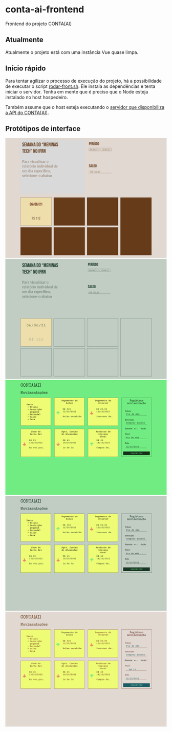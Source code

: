 # conta-ai-frontend
Frontend do projeto CONTA[AI]

## Atualmente
Atualmente o projeto está com uma instância Vue quase limpa.

## Início rápido
Para tentar agilizar o processo de execução do projeto, há a possibilidade de executar o script [rodar-front.sh](assets/scripts/rodar-front.sh). Ele instala as dependências e tenta iniciar o servidor. Tenha em mente que é preciso que o Node esteja instalado no host hospedeiro.

Também assume que o host esteja executando o [servidor que disponibiliza a API do CONTA[AI]](https://github.com/cannudo/conta-ai).

## Protótipos de interface

![Versão 1](assets/img/versao-1.jpg)
![Versão 2](assets/img/versao-2.jpg)
![Versão 3](assets/img/versao-3.jpg)
![Versão 4](assets/img/versao-4.jpg)
![Versão 5](assets/img/versao-5.jpg)

